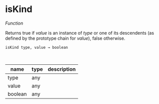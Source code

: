 # isKind

_Function_

Returns true if _value_ is an instance of _type_ or one of its descendents (as defined by the prototype chain for _value_), false otherwise.

<pre><code>isKind type, value &rarr; boolean</code></pre>
<br>

| name | type | description |
|------|------|-------------|
|type|any||
|value|any||
|boolean|any||


